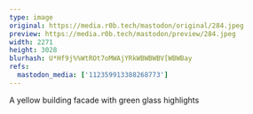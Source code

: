 ```yaml
---
type: image
original: https://media.r0b.tech/mastodon/original/284.jpeg
preview: https://media.r0b.tech/mastodon/preview/284.jpeg
width: 2271
height: 3028
blurhash: U*Hf9j%%WtROt7oMWAjYRkWBWBWBV[WBWBay
refs:
  mastodon_media: ['112359913388268773']
---
```


A yellow building facade with green glass highlights 
